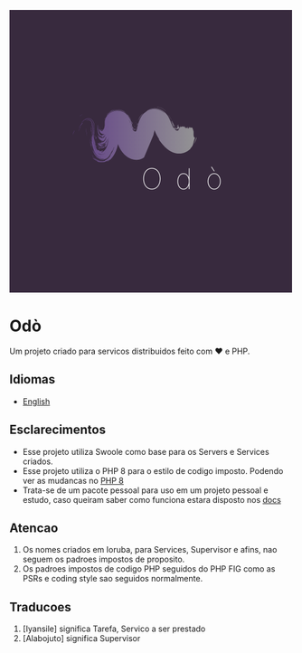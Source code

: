 ![Odo Logo](/resources/Odo.png)

# Odò
Um projeto criado para servicos distribuidos feito com ❤️  e PHP.
<br>

## Idiomas
- [English](https://github.com/roqueando/odo)

## Esclarecimentos
- Esse projeto utiliza Swoole como base para os Servers e Services criados.
- Esse projeto utiliza o PHP 8 para o estilo de codigo imposto. Podendo ver as mudancas no [PHP 8](https://www.php.net/releases/8.0/en.php)
- Trata-se de um pacote pessoal para uso em um projeto pessoal e estudo, caso queiram saber como funciona estara disposto nos [docs]()

## Atencao
1. Os nomes criados em Ioruba, para Services, Supervisor e afins, nao seguem os padroes impostos de proposito.
2. Os padroes impostos de codigo PHP seguidos do PHP FIG como as PSRs e coding style sao seguidos normalmente.

## Traducoes
1. [Iyansile] significa Tarefa, Servico a ser prestado
2. [Alabojuto] significa Supervisor
